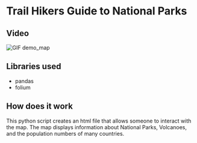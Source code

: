 # Trail Hikers Guide to National Parks

## Video
![GIF demo_map](https://github.com/JackFlexington/python_project_showcase/blob/master/maps/_gifs/tour_of_maps.gif)

## Libraries used
* pandas
* folium

## How does it work
This python script creates an html file that allows someone to interact with the map.
The map displays information about National Parks, Volcanoes, and the population numbers of many countries.
